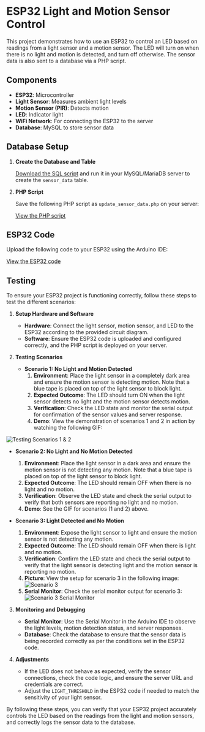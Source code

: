 # ESP32 Light and Motion Sensor Control

This project demonstrates how to use an ESP32 to control an LED based on readings from a light sensor and a motion sensor. The LED will turn on when there is no light and motion is detected, and turn off otherwise. The sensor data is also sent to a database via a PHP script.

## Components

- **ESP32**: Microcontroller
- **Light Sensor**: Measures ambient light levels
- **Motion Sensor (PIR)**: Detects motion
- **LED**: Indicator light
- **WiFi Network**: For connecting the ESP32 to the server
- **Database**: MySQL to store sensor data

## Database Setup

1. **Create the Database and Table**

   [Download the SQL script](https://github.com/shathalshehri/ESP32-Light-and-MotionSensorControl/blob/main/sensor_data.sql) and run it in your MySQL/MariaDB server to create the `sensor_data` table.

2. **PHP Script**

   Save the following PHP script as `update_sensor_data.php` on your server:

   [View the PHP script](https://github.com/shathalshehri/ESP32-Light-and-MotionSensorControl/blob/main/update_sensor_data.php)

## ESP32 Code

Upload the following code to your ESP32 using the Arduino IDE:

[View the ESP32 code](https://github.com/shathalshehri/ESP32-Light-and-MotionSensorControl/blob/main/electronics_sensors.ino)


## Testing 

To ensure your ESP32 project is functioning correctly, follow these steps to test the different scenarios:

1. **Setup Hardware and Software**
   - **Hardware**: Connect the light sensor, motion sensor, and LED to the ESP32 according to the provided circuit diagram.
   - **Software**: Ensure the ESP32 code is uploaded and configured correctly, and the PHP script is deployed on your server.

2. **Testing Scenarios**

   - **Scenario 1: No Light and Motion Detected**
     1. **Environment**: Place the light sensor in a completely dark area and ensure the motion sensor is detecting motion. Note that a blue tape is placed on top of the light sensor to block light.
     2. **Expected Outcome**: The LED should turn ON when the light sensor detects no light and the motion sensor detects motion.
     3. **Verification**: Check the LED state and monitor the serial output for confirmation of the sensor values and server response.
     4. **Demo**: View the demonstration of scenarios 1 and 2 in action by watching the following GIF:
 
 ![Testing Scenarios 1 & 2](https://github.com/shathalshehri/ESP32-Light-and-MotionSensorControl/blob/main/TestingScenarios1%2B2.gif)


   - **Scenario 2: No Light and No Motion Detected**
     1. **Environment**: Place the light sensor in a dark area and ensure the motion sensor is not detecting any motion. Note that a blue tape is placed on top of the light sensor to block light.
     2. **Expected Outcome**: The LED should remain OFF when there is no light and no motion.
     3. **Verification**: Observe the LED state and check the serial output to verify that both sensors are reporting no light and no motion.
     4. **Demo**: See the GIF for scenarios (1 and 2) above.

   - **Scenario 3: Light Detected and No Motion**
     1. **Environment**: Expose the light sensor to light and ensure the motion sensor is not detecting any motion. 
     2. **Expected Outcome**: The LED should remain OFF when there is light and no motion.
     3. **Verification**: Confirm the LED state and check the serial output to verify that the light sensor is detecting light and the motion sensor is reporting no motion.
     4. **Picture**: View the setup for scenario 3 in the following image:
        ![Scenario 3](https://github.com/shathalshehri/ESP32-Light-and-MotionSensorControl/blob/main/Scenario3.jpeg)
     5. **Serial Monitor**: Check the serial monitor output for scenario 3:
        ![Scenario 3 Serial Monitor](https://github.com/shathalshehri/ESP32-Light-and-MotionSensorControl/blob/main/Scenario3SerialMonitor.jpeg)

3. **Monitoring and Debugging**
   - **Serial Monitor**: Use the Serial Monitor in the Arduino IDE to observe the light levels, motion detection status, and server responses.
   - **Database**: Check the database to ensure that the sensor data is being recorded correctly as per the conditions set in the ESP32 code.

4. **Adjustments**
   - If the LED does not behave as expected, verify the sensor connections, check the code logic, and ensure the server URL and credentials are correct.
   - Adjust the `LIGHT_THRESHOLD` in the ESP32 code if needed to match the sensitivity of your light sensor.

By following these steps, you can verify that your ESP32 project accurately controls the LED based on the readings from the light and motion sensors, and correctly logs the sensor data to the database.

